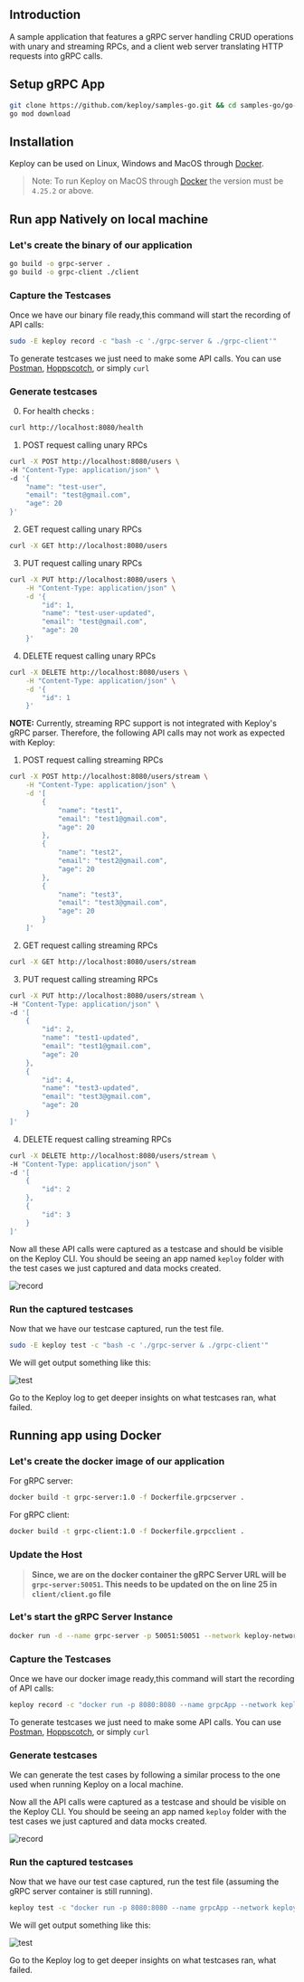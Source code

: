 ## Introduction

A sample application that features a gRPC server handling CRUD operations with unary and streaming RPCs, and a client web server translating HTTP requests into gRPC calls.

## Setup gRPC App

```bash
git clone https://github.com/keploy/samples-go.git && cd samples-go/go-grpc
go mod download
```

## Installation

Keploy can be used on Linux, Windows and MacOS through [Docker](https://docs.docker.com/engine/install/).

> Note: To run Keploy on MacOS through [Docker](https://docs.docker.com/desktop/release-notes/#4252) the version must be ```4.25.2``` or above.

## Run app Natively on local machine

### Let's create the binary of our application
```bash
go build -o grpc-server .
go build -o grpc-client ./client
```

### Capture the Testcases
Once we have our binary file ready,this command will start the recording of API calls:
```bash
sudo -E keploy record -c "bash -c './grpc-server & ./grpc-client'"
```

To generate testcases we just need to make some API calls. You can use [Postman](https://www.postman.com/), [Hoppscotch](https://hoppscotch.io/), or simply `curl`

### Generate testcases

0. For health checks :
```bash
curl http://localhost:8080/health
```


1. POST request calling unary RPCs
```bash
curl -X POST http://localhost:8080/users \
-H "Content-Type: application/json" \
-d '{
    "name": "test-user",
    "email": "test@gmail.com",
    "age": 20
}'
```

2. GET request calling unary RPCs
```bash
curl -X GET http://localhost:8080/users
```

3. PUT request calling unary RPCs
```bash
curl -X PUT http://localhost:8080/users \
    -H "Content-Type: application/json" \
    -d '{
        "id": 1,
        "name": "test-user-updated",
        "email": "test@gmail.com",
        "age": 20
    }'
```

4. DELETE request calling unary RPCs
```bash
curl -X DELETE http://localhost:8080/users \
    -H "Content-Type: application/json" \
    -d '{
        "id": 1
    }'
```

**NOTE:** Currently, streaming RPC support is not integrated with Keploy's gRPC parser. Therefore, the following API calls may not work as expected with Keploy:
1. POST request calling streaming RPCs
```bash
curl -X POST http://localhost:8080/users/stream \
    -H "Content-Type: application/json" \
    -d '[
        {
            "name": "test1",
            "email": "test1@gmail.com",
            "age": 20
        },
        {
            "name": "test2",
            "email": "test2@gmail.com",
            "age": 20
        },
        {
            "name": "test3",
            "email": "test3@gmail.com",
            "age": 20
        }
    ]'
```

2. GET request calling streaming RPCs
```bash
curl -X GET http://localhost:8080/users/stream
```

3. PUT request calling streaming RPCs
```bash
curl -X PUT http://localhost:8080/users/stream \
-H "Content-Type: application/json" \
-d '[
    {
        "id": 2,
        "name": "test1-updated",
        "email": "test1@gmail.com",
        "age": 20
    },
    {
        "id": 4,
        "name": "test3-updated",
        "email": "test3@gmail.com",
        "age": 20
    }
]'
```
4. DELETE request calling streaming RPCs
```bash
curl -X DELETE http://localhost:8080/users/stream \
-H "Content-Type: application/json" \
-d '[
    {
        "id": 2
    },
    {
        "id": 3
    }
]'
```

Now all these API calls were captured as a testcase and should be visible on the Keploy CLI. You should be seeing an app named `keploy` folder with the test cases we just captured and data mocks created.

![record](img/image-1.png)

### Run the captured testcases
Now that we have our testcase captured, run the test file.

```bash
sudo -E keploy test -c "bash -c './grpc-server & ./grpc-client'"
```
We will get output something like this:

![test](img/image-2.png)


Go to the Keploy log to get deeper insights on what testcases ran, what failed.

## Running app using Docker

### Let's create the docker image of our application
For gRPC server:
```bash
docker build -t grpc-server:1.0 -f Dockerfile.grpcserver .
```

For gRPC client:
```bash
docker build -t grpc-client:1.0 -f Dockerfile.grpcclient .
```

### Update the Host

> **Since, we are on the docker container the gRPC Server URL will be `grpc-server:50051`. This needs to be updated on the on line 25 in `client/client.go` file**

### Let's start the gRPC Server Instance
```bash
docker run -d --name grpc-server -p 50051:50051 --network keploy-network grpc-server:1.0
```

### Capture the Testcases
Once we have our docker image ready,this command will start the recording of API calls:
```bash
keploy record -c "docker run -p 8080:8080 --name grpcApp --network keploy-network grpc-client:1.0"
```

To generate testcases we just need to make some API calls. You can use [Postman](https://www.postman.com/), [Hoppscotch](https://hoppscotch.io/), or simply `curl`

### Generate testcases
We can generate the test cases by following a similar process to the one used when running Keploy on a local machine.

Now all the API calls were captured as a testcase and should be visible on the Keploy CLI. You should be seeing an app named `keploy` folder with the test cases we just captured and data mocks created.

![record](img/image-3.png)

### Run the captured testcases
Now that we have our test case captured, run the test file (assuming the gRPC server container is still running).

```bash
keploy test -c "docker run -p 8080:8080 --name grpcApp --network keploy-network grpc-client:1.0" --buildDelay 15
```
We will get output something like this:

![test](img/image-4.png)


Go to the Keploy log to get deeper insights on what testcases ran, what failed.

